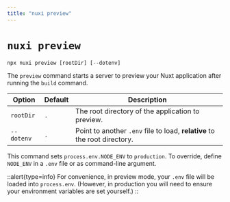 ```yaml
---
title: "nuxi preview"
---
```


# `nuxi preview`

```{bash}
npx nuxi preview [rootDir] [--dotenv]
```

The `preview` command starts a server to preview your Nuxt application after running the `build` command.

Option        | Default          | Description
-------------------------|-----------------|------------------
`rootDir` | `.` | The root directory of the application to preview.
`--dotenv` | `.` | Point to another `.env` file to load, **relative** to the root directory.

This command sets `process.env.NODE_ENV` to `production`. To override, define `NODE_ENV` in a `.env` file or as command-line argument.

::alert{type=info}
For convenience, in preview mode, your `.env` file will be loaded into `process.env`. (However, in production you will need to ensure your environment variables are set yourself.)
::
